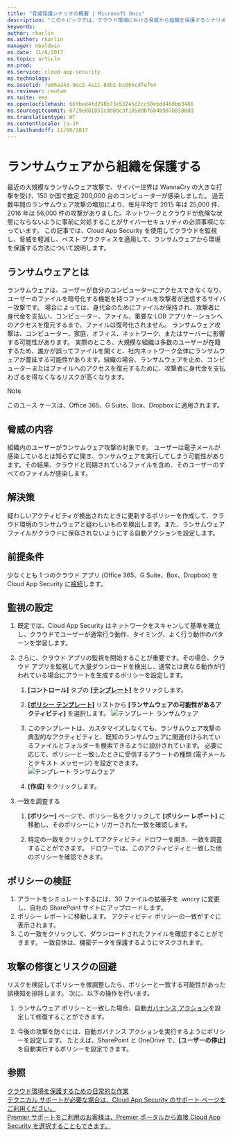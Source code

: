 ```yaml
---
title: "脅威保護シナリオの概要 | Microsoft Docs"
description: "このトピックでは、クラウド環境における脅威から組織を保護するシナリオについて説明します。"
keywords: 
author: rkarlin
ms.author: rkarlin
manager: mbaldwin
ms.date: 11/6/2017
ms.topic: article
ms.prod: 
ms.service: cloud-app-security
ms.technology: 
ms.assetid: 7a06a243-9ec2-4a11-8db2-bc065cdfef64
ms.reviewer: reutam
ms.suite: ems
ms.openlocfilehash: 66fbed4fd298b73e53245d2cc50ebdd4b0bb3486
ms.sourcegitcommit: b729e881851cdd8dc3f105ddbf6b4b907b8588dd
ms.translationtype: HT
ms.contentlocale: ja-JP
ms.lasthandoff: 11/06/2017
---
```

# <a name="protecting-your-organization-from-ransomware"></a>ランサムウェアから組織を保護する

最近の大規模なランサムウェア攻撃で、サイバー世界は WannaCry の大きな打撃を受け、150 か国で推定 200,000 台のコンピューターが感染しました。 過去数年間のランサムウェア攻撃の増加により、毎月平均で 2015 年は 25,000 件、2016 年は 56,000 件の攻撃がありました。ネットワークとクラウドが危険な状態にならないように事前に対処することがサイバーセキュリティの必須事項になっています。 この記事では、Cloud App Security を使用してクラウドを監視し、脅威を軽減し、ベスト プラクティスを適用して、ランサムウェアから環境を保護する方法について説明します。

## <a name="what-is-ransomware"></a>ランサムウェアとは
ランサムウェアは、ユーザーが自分のコンピューターにアクセスできなくなり、ユーザーのファイルを暗号化する機能を持つファイルを攻撃者が送信するサイバー攻撃です。 場合によっては、身代金のためにファイルが保持され、攻撃者に身代金を支払い、コンピューター、ファイル、重要な LOB アプリケーションへのアクセスを復元するまで、ファイルは復号化されません。 ランサムウェア攻撃は、コンピューター、家庭、オフィス、ネットワーク、またはサーバーに影響する可能性があります。 実際のところ、大規模な組織は多数のユーザーが在籍するため、誰かが誤ってファイルを開くと、社内ネットワーク全体にランサムウェアが蔓延する可能性があります。組織の場合、ランサムウェアを止め、コンピューターまたはファイルへのアクセスを復元するために、攻撃者に身代金を支払わざるを得なくなるリスクが高くなります。

>[!NOTE]
> このユース ケースは、Office 365、G Suite、Box、Dropbox に適用されます。

## <a name="the-threat"></a>脅威の内容
組織内のユーザーがランサムウェア攻撃の対象です。 ユーザーは電子メールが感染しているとは知らずに開き、ランサムウェアを実行してしまう可能性があります。その結果、クラウドと同期されているファイルを含め、そのユーザーのすべてのファイルが感染します。

## <a name="the-solution"></a>解決策
疑わしいアクティビティが検出されたときに更新するポリシーを作成して、クラウド環境のランサムウェアと疑わしいものを検出します。また、ランサムウェア ファイルがクラウドに保存されないようにする自動アクションを設定します。

## <a name="prerequisites"></a>前提条件

少なくとも 1 つのクラウド アプリ (Office 365、G Suite、Box、Dropbox) を Cloud App Security に[接続](enable-instant-visibility-protection-and-governance-actions-for-your-apps.md)します。

## <a name="setting-up-monitoring"></a>監視の設定

1.  既定では、Cloud App Security はネットワークをスキャンして基準を確立し、クラウドでユーザーが通常行う動作、タイミング、よく行う動作のパターンを学習します。 

2. さらに、クラウド アプリの監視を開始することが重要です。その場合、クラウド アプリを監視して大量ダウンロードを検出し、通常とは異なる動作が行われている場合にアラートを生成するポリシーを設定します。

    1. **[コントロール]** タブの [**[テンプレート]**](policy-template-reference.md) をクリックします。 
   
    2. [**[ポリシー テンプレート]**](policy-template-reference.md) リストから **[ランサムウェアの可能性があるアクティビティ]** を選択します。 
       ![テンプレート ランサムウェア](./media/ransomware-template.png)
    3. このテンプレートは、カスタマイズしなくても、ランサムウェア攻撃の典型的なアクティビティと、既知のランサムウェアに関連付けられているファイルとフォルダーを検索できるように設計されています。 必要に応じて、ポリシーと一致したときに受信するアラートの種類 (電子メールとテキスト メッセージ) を設定できます。
        ![テンプレート ランサムウェア](./media/ransomware-template-fields.png)
    4. **[作成]** をクリックします。 
   
     
2. 一致を調査する
    
    1. **[ポリシー]** ページで、ポリシー名をクリックして **[ポリシー レポート]** に移動し、そのポリシーにトリガーされた一致を確認します。

    2. 特定の一致をクリックしてアクティビティ ドロワーを開き、一致を調査することができます。 ドロワーでは、このアクティビティと一致した他のポリシーを確認できます。 
     
## <a name="validating-your-policy"></a>ポリシーの検証

1. アラートをシミュレートするには、30 ファイルの拡張子を .wncry に変更し、自社の SharePoint サイトにアップロードします。
3. ポリシー レポートに移動します。 アクティビティ ポリシーの一致がすぐに表示されます。 
4. この一致をクリックして、ダウンロードされたファイルを確認することができます。 一致自体は、機密データを保護するようにマスクされます。 

## <a name="remediating-attacks-and-preventing-risk"></a>攻撃の修復とリスクの回避

リスクを検証してポリシーを微調整したら、ポリシーと一致する可能性があった誤検知を排除します。 次に、以下の操作を行います。 
1. ランサムウェア ポリシーと一致した場合、自動[ガバナンス アクション](governance-actions.md)を設定して修復することができます。

2. 今後の攻撃を防ぐには、自動ガバナンス アクションを実行するようにポリシーを設定します。 たとえば、SharePoint と OneDrive で、**[ユーザーの停止]** を自動実行するポリシーを設定できます。

 ## <a name="see-also"></a>参照  
[クラウド環境を保護するための日常的な作業](daily-activities-to-protect-your-cloud-environment.md)   
[テクニカル サポートが必要な場合は、Cloud App Security のサポート ページをご利用ください。](http://support.microsoft.com/oas/default.aspx?prid=16031)   
[Premier サポートをご利用のお客様は、Premier ポータルから直接 Cloud App Security を選択することもできます。](https://premier.microsoft.com/)  
  
  